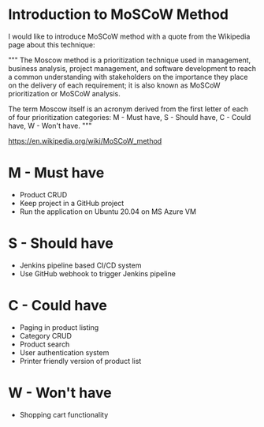 # Introduction to MoSCoW Method #

I would like to introduce MoSCoW method with a quote from the Wikipedia
page about this technique:

"""
The Moscow method is a prioritization technique used in management, business analysis, project management, and software development to reach a common understanding with stakeholders on the importance they place on the delivery of each requirement; it is also known as MoSCoW prioritization or MoSCoW analysis.

The term Moscow itself is an acronym derived from the first letter of each of four prioritization categories: M - Must have, S - Should have, C - Could have, W - Won't have.
"""

https://en.wikipedia.org/wiki/MoSCoW_method

# M - Must have #

* Product CRUD
* Keep project in a GitHub project
* Run the application on Ubuntu 20.04 on MS Azure VM

# S - Should have #

* Jenkins pipeline based CI/CD system
* Use GitHub webhook to trigger Jenkins pipeline

# C - Could have #
 
* Paging in product listing
* Category CRUD
* Product search
* User authentication system
* Printer friendly version of product list
 
# W - Won't have #

* Shopping cart functionality


